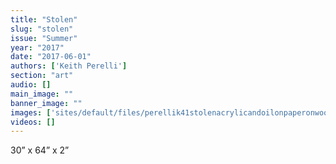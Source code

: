```yaml
---
title: "Stolen"
slug: "stolen"
issue: "Summer"
year: "2017"
date: "2017-06-01"
authors: ['Keith Perelli']
section: "art"
audio: []
main_image: ""
banner_image: ""
images: ['sites/default/files/perellik41stolenacrylicandoilonpaperonwood64x302010.jpg']
videos: []
---
```

30” x 64” x 2”

